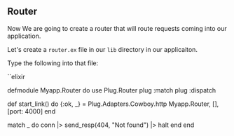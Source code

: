 ## Router

Now We are going to create a router that will route requests coming into our application. 

Let's create a `router.ex` file in our `lib` directory in our applicaiton. 

Type the following into that file: 

``elixir

defmodule Myapp.Router do
  use Plug.Router
  plug :match
  plug :dispatch
  
  def start_link() do
    {:ok, _} = Plug.Adapters.Cowboy.http Myapp.Router, [], [port: 4000]
  end
  
  match _ do
    conn
      |> send_resp(404, "Not found")
      |> halt
  end
end
```






